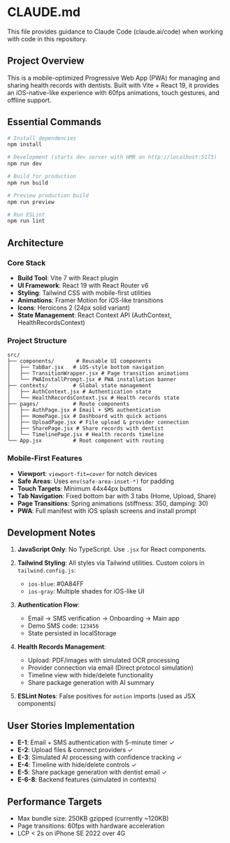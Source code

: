 # CLAUDE.md

This file provides guidance to Claude Code (claude.ai/code) when working with code in this repository.

## Project Overview

This is a mobile-optimized Progressive Web App (PWA) for managing and sharing health records with dentists. Built with Vite + React 19, it provides an iOS-native-like experience with 60fps animations, touch gestures, and offline support.

## Essential Commands

```bash
# Install dependencies
npm install

# Development (starts dev server with HMR on http://localhost:5173)
npm run dev

# Build for production
npm run build

# Preview production build
npm run preview

# Run ESLint
npm run lint
```

## Architecture

### Core Stack
- **Build Tool**: Vite 7 with React plugin
- **UI Framework**: React 19 with React Router v6
- **Styling**: Tailwind CSS with mobile-first utilities
- **Animations**: Framer Motion for iOS-like transitions
- **Icons**: Heroicons 2 (24px solid variant)
- **State Management**: React Context API (AuthContext, HealthRecordsContext)

### Project Structure
```
src/
├── components/       # Reusable UI components
│   ├── TabBar.jsx   # iOS-style bottom navigation
│   ├── TransitionWrapper.jsx # Page transition animations
│   └── PWAInstallPrompt.jsx # PWA installation banner
├── contexts/        # Global state management
│   ├── AuthContext.jsx # Authentication state
│   └── HealthRecordsContext.jsx # Health records state
├── pages/           # Route components
│   ├── AuthPage.jsx # Email + SMS authentication
│   ├── HomePage.jsx # Dashboard with quick actions
│   ├── UploadPage.jsx # File upload & provider connection
│   ├── SharePage.jsx # Share records with dentist
│   └── TimelinePage.jsx # Health records timeline
└── App.jsx          # Root component with routing
```

### Mobile-First Features
- **Viewport**: `viewport-fit=cover` for notch devices
- **Safe Areas**: Uses `env(safe-area-inset-*)` for padding
- **Touch Targets**: Minimum 44x44px buttons
- **Tab Navigation**: Fixed bottom bar with 3 tabs (Home, Upload, Share)
- **Page Transitions**: Spring animations (stiffness: 350, damping: 30)
- **PWA**: Full manifest with iOS splash screens and install prompt

## Development Notes

1. **JavaScript Only**: No TypeScript. Use `.jsx` for React components.

2. **Tailwind Styling**: All styles via Tailwind utilities. Custom colors in `tailwind.config.js`:
   - `ios-blue`: #0A84FF
   - `ios-gray`: Multiple shades for iOS-like UI

3. **Authentication Flow**:
   - Email → SMS verification → Onboarding → Main app
   - Demo SMS code: `123456`
   - State persisted in localStorage

4. **Health Records Management**:
   - Upload: PDF/images with simulated OCR processing
   - Provider connection via email (Direct protocol simulation)
   - Timeline view with hide/delete functionality
   - Share package generation with AI summary

5. **ESLint Notes**: False positives for `motion` imports (used as JSX components)

## User Stories Implementation

- **E-1**: Email + SMS authentication with 5-minute timer ✓
- **E-2**: Upload files & connect providers ✓
- **E-3**: Simulated AI processing with confidence tracking ✓
- **E-4**: Timeline with hide/delete controls ✓
- **E-5**: Share package generation with dentist email ✓
- **E-6-8**: Backend features (simulated in contexts)

## Performance Targets

- Max bundle size: 250KB gzipped (currently ~120KB)
- Page transitions: 60fps with hardware acceleration
- LCP < 2s on iPhone SE 2022 over 4G